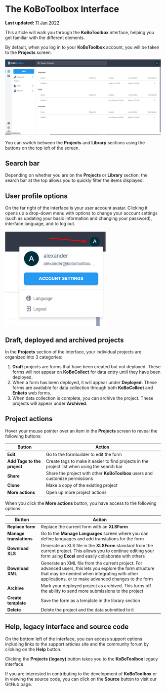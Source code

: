 # The KoBoToolbox Interface
**Last updated:** <a href="https://github.com/kobotoolbox/docs/blob/ad22011b20ffadb7a533b0c970cf516ded438e57/source/kobotoolbox_interface.md" class="reference">11 Jan 2022</a>

This article will walk you through the **KoBoToolbox** interface, helping you
get familiar with the different elements.

By default, when you log in to your **KoBoToolbox** account, you will be taken
to the **Projects** screen.

![KoBoToolbox Interface](images/kobotoolbox_interface/interface.png)

You can switch between the <i class="k-icon k-icon-projects"></i> **Projects**
and <i class="k-icon k-icon-library"></i> **Library** sections using the buttons
on the top left of the screen.

## Search bar

Depending on whether you are on the **Projects** or **Library** section, the
search bar at the top allows you to quickly filter the items displayed.

## User profile options

On the far right of the interface is your user account avatar. Clicking it opens
up a drop-down menu with options to change your account settings (such as
updating your basic information and changing your password), interface language,
and to log out.

![User menu](images/kobotoolbox_interface/user_actions.png)

## Draft, deployed and archived projects

In the **Projects** section of the interface, your individual projects are
organized into 3 categories:

1. **Draft** projects are forms that have been created but not deployed. These
   forms will not appear on **KoBoCollect** for data entry until they have been
   deployed.
2. When a form has been deployed, it will appear under **Deployed**. These forms
   are available for data collection through both **KoBoCollect** and **Enketo**
   web forms.
3. When data collection is complete, you can archive the project. These projects
   will appear under **Archived**.

## Project actions

Hover your mouse pointer over an item in the **Projects** screen to reveal the
following buttons:

| Button                                                        | Action                                                                                       |
| ------------------------------------------------------------- | -------------------------------------------------------------------------------------------- |
| <i class="k-icon k-icon-edit"></i> **Edit**                   | Go to the formbuilder to edit the form                                                       |
| <i class="k-icon k-icon-tag"></i> **Add Tags to the project** | Create tags to make it easier to find projects in the project list when using the search bar |
| <i class="k-icon k-icon-user-share"></i> **Share**            | Share the project with other **KoBoToolbox** users and customize permissions                 |
| <i class="k-icon k-icon-clone"></i> **Clone**                 | Make a copy of the existing project                                                          |
| <i class="k-icon k-icon-more-vertical"></i> **More actions**  | Open up more project actions                                                                 |

When you click the <i class="k-icon k-icon-more-vertical"></i> **More actions**
button, you have access to the following options:

| Button                                                          | Action                                                                                                                                                                                                           |
| --------------------------------------------------------------- | ---------------------------------------------------------------------------------------------------------------------------------------------------------------------------------------------------------------- |
| <i class="k-icon k-icon-replace"></i> **Replace form**          | Replace the current form with an **XLSForm**                                                                                                                                                                     |
| <i class="k-icon k-icon-globe-alt"></i> **Manage translations** | Go to the **Manage Languages** screen where you can define languages and add translations for the form                                                                                                           |
| <i class="k-icon k-icon-xls-file"></i> **Download XLS**         | Generate an XLS file in the **XLSForm** standard from the current project. This allows you to continue editing your form using **Excel** and easily collaborate with others                                      |
| <i class="k-icon k-icon-xml-file"></i> **Download XML**         | Generate an XML file from the current project. For advanced users, this lets you explore the form structure that may be needed when integrating with other applications, or to make advanced changes to the form |
| <i class="k-icon k-icon-archived"></i> **Archive**              | Mark your deployed project as archived. This turns off the ability to send more submissions to the project                                                                                                       |
| <i class="k-icon k-icon-template"></i> **Create template**      | Save the form as a template in the library section                                                                                                                                                               |
| <i class="k-icon k-icon-trash"></i> **Delete**                  | Delete the project and the data submitted to it                                                                                                                                                                  |

## Help, legacy interface and source code

On the bottom left of the interface, you can access support options including
links to the support articles site and the community forum by clicking on the <i
class="k-icon k-icon-help"></i> **Help** button.

Clicking the <i class="k-icon k-icon-globe"></i> **Projects (legacy)** button
takes you to the **KoBoToolbox** legacy interface.

If you are interested in contributing to the development of **KoBoToolbox** or
in viewing the source code, you can click on the <i class="k-icon
k-icon-logo-github"></i> **Source** button to visit our GitHub page.
